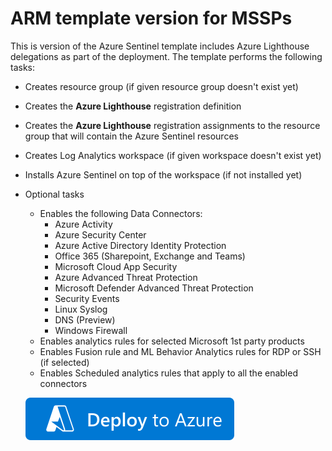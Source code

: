 # ARM template version for MSSPs

This is version of the Azure Sentinel template includes Azure Lighthouse delegations as part of the deployment. The template performs the following tasks:

- Creates resource group (if given resource group doesn't exist yet)
- Creates the **Azure Lighthouse** registration definition
- Creates the **Azure Lighthouse** registration assignments to the resource group that will contain the Azure Sentinel resources
- Creates Log Analytics workspace (if given workspace doesn't exist yet)
- Installs Azure Sentinel on top of the workspace (if not installed yet)
- Optional tasks
    - Enables the following Data Connectors: 
        + Azure Activity
        + Azure Security Center
        + Azure Active Directory Identity Protection
        + Office 365 (Sharepoint, Exchange and Teams)
        + Microsoft Cloud App Security
        + Azure Advanced Threat Protection
        + Microsoft Defender Advanced Threat Protection
        + Security Events
        + Linux Syslog
        + DNS (Preview)
        + Windows Firewall
    - Enables analytics rules for selected Microsoft 1st party products 
    - Enables Fusion rule and ML Behavior Analytics rules for RDP or SSH (if selected)
    - Enables Scheduled analytics rules that apply to all the enabled connectors 


    [![Deploy To Azure](https://raw.githubusercontent.com/Azure/azure-quickstart-templates/master/1-CONTRIBUTION-GUIDE/images/deploytoazure.svg?sanitize=true)](https://portal.azure.com/#create/Microsoft.Template/uri/https%3A%2F%2Fraw.githubusercontent.com%2FPatriotConsultingTech%2Fmxdr-lighthouse%2Fdevelop%2Fazure-sentinel%2FMSSPVersion%2Fmsspdeploy.json%3F/createUIDefinitionUri/https%3A%2F%2Fraw.githubusercontent.com%2FPatriotConsultingTech%2Fmxdr-lighthouse%2Fdevelop%2Fazure-sentinel%2FMSSPVersion%2FcreateUiDefinition.json)
